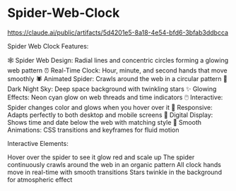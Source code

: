 # Spider-Web-Clock
https://claude.ai/public/artifacts/5d4201e5-8a18-4e54-bfd6-3bfab3ddbcca

Spider Web Clock
Features:

🕸️ Spider Web Design: Radial lines and concentric circles forming a glowing web pattern
⏰ Real-Time Clock: Hour, minute, and second hands that move smoothly
🕷️ Animated Spider: Crawls around the web in a circular pattern
🌙 Dark Night Sky: Deep space background with twinkling stars
✨ Glowing Effects: Neon cyan glow on web threads and time indicators
🖱️ Interactive: Spider changes color and glows when you hover over it
📱 Responsive: Adapts perfectly to both desktop and mobile screens
🔢 Digital Display: Shows time and date below the web with matching style
🎨 Smooth Animations: CSS transitions and keyframes for fluid motion

Interactive Elements:

Hover over the spider to see it glow red and scale up
The spider continuously crawls around the web in an organic pattern
All clock hands move in real-time with smooth transitions
Stars twinkle in the background for atmospheric effect
